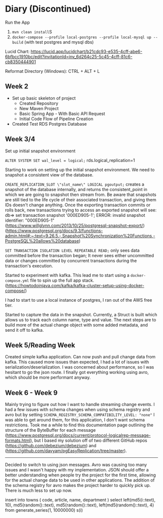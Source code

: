 # Diary (Discontinued)

Run the App
1. `mvn clean install`S
2. `docker-compose --profile local-postgres --profile local-mysql up --build` (with test postgres and mysql dbs)

Lucid Chart: https://lucid.app/lucidchart/b21cdc93-e535-4cff-abe6-6bfbcc1910bc/edit?invitationId=inv_6d264c25-5c45-4cff-81c6-cb8350444901

Reformat Directory (Windows): CTRL + ALT + L

## Week 2

 - Set up basic skeleton of project
   - Created Repository
   - New Maven Project
   - Basic Spring App - With Basic API Request
   - Initial Code Flow of Pipeline Creation
 - Created Test RDS Postgres Database


## Week 3/4

Set up initial snapshot environment

`ALTER SYSTEM SET wal_level = logical;`
rds.logical_replication=1

Starting to work on setting up the initial snapshot environment. We need to snapshot a consistent view of the database.

`CREATE_REPLICATION_SLOT \"slot_name\" LOGICAL pgoutput;` creates a snapshot of the database internally, and returns the consistent_point in which we are going to snapshot then stream from.
Be aware that snapshots are still tied to the life cycle of their associated transaction, and giving them IDs doesn't change anything. 
Once the exporting transaction commits or rolls back, new transactions trying to access an exported snapshot will see:
db=> set transaction snapshot '000ED905-1';
ERROR:  invalid snapshot identifier: "000ED905-1"
(https://www.willglynn.com/2013/10/25/postgresql-snapshot-export/)
(https://www.postgresql.org/docs/9.3/functions-admin.html#:~:text=9.26.5.-,Snapshot%20Synchronization%20Functions,-PostgreSQL%20allows%20database)

`SET TRANSACTION ISOLATION LEVEL REPEATABLE READ;` only sees data committed before the transaction began; 
It never sees either uncommitted data or changes committed by concurrent transactions during the transaction's execution.

Started to experiment with kafka. This lead me to start using a `docker-compose.yml` file to spin up the full app stack.
(https://howtodoinjava.com/kafka/kafka-cluster-setup-using-docker-compose/)

I had to start to use a local instance of postgres, I ran out of the AWS free tier.

Started to capture the data in the snapshot. Currently, a Struct is built which allows us to track each column name, type and value. 
The next steps are to build more of the actual change object with some added metadata, and send it off to kafka. 

## Week 5/Reading Week

Created simple kafka application. Can now push and pull change data from kafka. This caused more issues than expected, I had a lot of issues with serialization/deserialization. 
I was concerned about performance, so I was hesitant to go the json route. I finally got everything working using avro, which should be more performant anyway.

## Week 6 - Week 9

Mainly trying to figure out how I want to handle streaming change events. I had a few issues with schema changes when using schema registry and avro but
by setting `SCHEMA_REGISTRY_SCHEMA_COMPATIBILITY_LEVEL: "none"` I was able to get around them, for this application, I don't want schema restrictions.
Took me a while to find this documentation page outlining the structure of the ByteBuffer for each message (https://www.postgresql.org/docs/current/protocol-logicalrep-message-formats.html),
but I based my solution off of two different GitHub repos (https://github.com/debezium/debezium) and (https://github.com/davyam/pgEasyReplication/tree/master).

---

Decided to switch to using json messages. Avro was causing too many issues and I wasn't happy with my implementation.
JSON should offer a better understanding when people try the project for the first time, allowing for the actual change data to
be used in other applications. The addition of the schema registry for avro makes the project harder to quickly pick up. 
There is much less to set up now.


insert into towns (
code, article, name, department
)
select
left(md5(i::text), 10),
md5(random()::text),
md5(random()::text),
left(md5(random()::text), 4)
from generate_series(1, 10000000) s(i)
